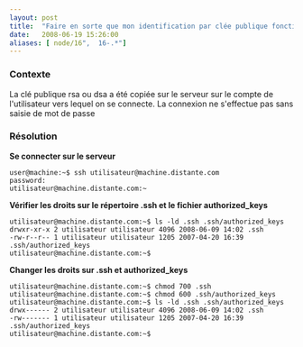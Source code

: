 ```yaml
---
layout: post
title:  "Faire en sorte que mon identification par clée publique fonctionne avec ssh"
date:   2008-06-19 15:26:00
aliases: [ node/16",  16-.*"]
---
```

### Contexte

La clé publique rsa ou dsa a été copiée sur le serveur sur le compte de
l'utilisateur vers lequel on se connecte. La connexion ne s'effectue pas
sans saisie de mot de passe

### Résolution

**Se connecter sur le serveur**

    user@machine:~$ ssh utilisateur@machine.distante.com
    password:
    utilisateur@machine.distante.com:~

**Vérifier les droits sur le répertoire .ssh et le fichier
authorized\_keys**

    utilisateur@machine.distante.com:~$ ls -ld .ssh .ssh/authorized_keys
    drwxr-xr-x 2 utilisateur utilisateur 4096 2008-06-09 14:02 .ssh
    -rw-r--r-- 1 utilisateur utilisateur 1205 2007-04-20 16:39 .ssh/authorized_keys
    utilisateur@machine.distante.com:~$

**Changer les droits sur .ssh et authorized\_keys**

    utilisateur@machine.distante.com:~$ chmod 700 .ssh
    utilisateur@machine.distante.com:~$ chmod 600 .ssh/authorized_keys
    utilisateur@machine.distante.com:~$ ls -ld .ssh .ssh/authorized_keys
    drwx------ 2 utilisateur utilisateur 4096 2008-06-09 14:02 .ssh
    -rw------- 1 utilisateur utilisateur 1205 2007-04-20 16:39 .ssh/authorized_keys
    utilisateur@machine.distante.com:~$
